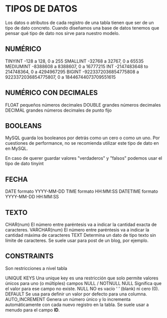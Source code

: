 # TIPOS DE DATOS
Los datos o atributos de cada registro de una tabla tienen que ser de un tipo de dato concreto.
Cuando diseñamos una base de datos tenemos que pensar qué tipo de dato nos sirve para nuestro modelo.

## NUMÉRICO
TINYINT         -128 a 128, 0 a 255
SMALLINT        -32768 a 32767, 0 a 65535
MEDIUMINT       -8388608 a 8388607, 0 a 16777215
INT             -2147483648 to 214748364, 0 a 4294967295
BIGINT          -9223372036854775808 a 9223372036854775807, 0 a 18446744073709551615

## NUMÉRICO CON DECIMALES
FLOAT   pequeños números decimales
DOUBLE  grandes números decimales
DECIMAL grandes números decimales de punto fijo


## BOOLEANS
MySQL guarda los booleanos por detrás como un cero o como un uno. Por cuestiones de performance, no se recomienda utilizar este tipo de dato en en MySQL.

En caso de querer guardar valores "verdaderos" y "falsos" podemos usar el tipo de dato tinyint 

## FECHA
DATE        formato YYYY-MM-DD
TIME        formato HH:MM:SS
DATETIME    formato YYYY-MM-DD HH:MM:SS

## TEXTO
CHAR(num)       El número entre paréntesis va a indicar la cantidad exacta de caracteres.
VARCHAR(num)    El número entre paréntesis va a indicar la cantidad máxima de caracteres
TEXT            Determina un dato de tipo texto sin límite de caracteres. Se suele usar para post de un blog, por ejemplo.


## CONSTRAINTS
Son restricciones a nivel tabla

UNIQUE KEYS     Una unique key es una restricción que solo permite valores únicos para uno (o múltiples) campos
NULL / NOTNULL  NULL Significa que el valor para ese campo no existe. NULL NO es vacío ‘ ’ (blank) ni cero (0).
DEFAULT         Se usa para definir un valor por defecto para una columna. 
AUTO_INCREMENT  Genera un número único y lo incrementa automáticamente con cada nuevo registro en la tabla. Se suele usar a menudo para el campo **ID**.
